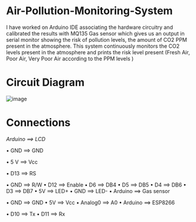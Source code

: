# Air-Pollution-Monitoring-System
I have worked on Arduino IDE associating the hardware circuitry and calibrated the results with MQ135 Gas sensor which gives us an output in serial monitor showing the risk of pollution levels, the amount of CO2 PPM present in the atmosphere. This system continuously monitors the CO2 levels present in the atmosphere and prints the risk level present (Fresh Air, Poor Air, Very Poor Air according to the PPM levels ) 

# Circuit Diagram
![image](https://user-images.githubusercontent.com/73469122/126072183-5cb8af6e-f3ee-47dd-b339-d1d218ca997f.png)



# Connections
*Arduino ==> LCD*

•	GND ==> GND


•	5 V ==> Vcc


•	D13 ==> RS


•	GND ==> R/W
•	D12 ==> Enable
•	D6 ==> DB4
•	D5 ==> DB5
•	D4 ==> DB6
•	D3 ==> DB7
•	5V ==> LED+
•	GND ==> LED-
•	Arduino ==> Gas sensor

•	GND ==> GND
•	5V ==> Vcc
•	Analog0 ==> A0
•	Arduino ==> ESP8266

•	D10 ==> Tx
•	D11 ==> Rx




